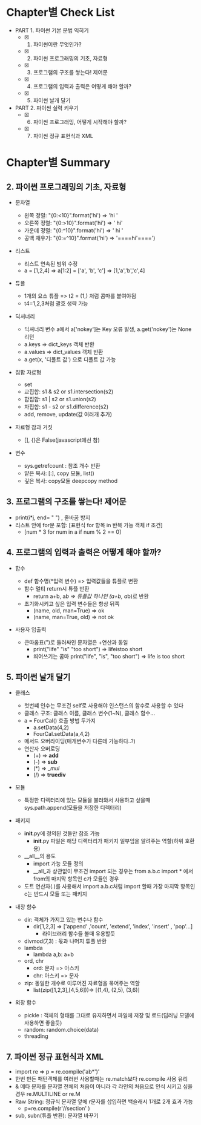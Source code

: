 
# Chapter별 Check List
- PART 1. 파이썬 기본 문법 익히기
   - [x] 1. 파이썬이란 무엇인가?
   - [x] 2. 파이썬 프로그래밍의 기초, 자료형
   - [x] 3. 프로그램의 구조를 쌓는다! 제어문
   - [x] 4. 프로그램의 입력과 출력은 어떻게 해야 할까?
   - [x] 5. 파이썬 날개 달기
- PART 2. 파이썬 실력 키우기
   - [x] 6. 파이썬 프로그래밍, 어떻게 시작해야 할까?
   - [x] 7. 파이썬 정규 표현식과 XML


# Chapter별 Summary
## 2. 파이썬 프로그래밍의 기초, 자료형
-  문자열
   - 왼쪽 정렬: "{0:<10}".format('hi') => 'hi        '
   - 오른쪽 정렬: "{0:>10}".format('hi') => '        hi'
   - 가운데 정렬: "{0:^10}".format('hi') => '    hi    '
   - 공백 채우기: "{0:=^10}".format('hi') => '====hi'====')

- 리스트 
   - 리스트 연속된 범위 수정
   - a = [1,2,4] => a[1:2] = ['a', 'b', 'c'] =>  [1,'a','b','c',4]

- 튜플
   - 1개의 요소 튜플 => t2 = (1,) 처럼 콤마를 붙여야됨
   - t4=1,2,3처럼 괄호 생략 가능

- 딕셔너리
   - 딕셔너리  변수 a에서 a['nokey']는 Key 오류 발생, a.get('nokey')는 None 리턴
   - a.keys => dict_keys 객체 반환
   - a.values => dict_values 객체 반환
   - a.get(x, '디폴트 값') 으로 디폴트 값 가능

- 집합 자료형
   - set
   - 교집합: s1 & s2 or s1.intersection(s2)
   - 합집합: s1 | s2 or s1.union(s2)
   - 차집합: s1 - s2 or s1.difference(s2)
   - add, remove, update(값 여러개 추가)

- 자료형 참과 거짓
   - [], {}은 False(javascript에선 참)

- 변수
   - sys.getrefcount : 참조 개수 반환
   - 얕은 복사: [:], copy 모듈, list()
   - 깊은 복사: copy모듈 deepcopy method


## 3. 프로그램의 구조를 쌓는다! 제어문
- print(i*j, end= " ") , 줄바꿈 방지
- 리스트 안에 for문 포함: [표현식 for 항목 in 반복 가능 객체 if 조건]
   - [num * 3 for num in a if num % 2 == 0]


## 4. 프로그램의 입력과 출력은 어떻게 해야 할까?
- 함수
   - def 함수명(*입력 변수) => 입력값들을 튜플로 변환
   - 함수 멀티 return시 튜플 반환
      - return a+b, a*b => 튜플값 하나인 (a+b, a*b)로 반환 
   - 초기화시키고 싶은 입력 변수들은 항상 뒤쪽
      - (name, old, man=True) => ok
      - (name, man=True, old) => not ok

- 사용자 입출력
   - 큰따옴표(")로 둘러싸인 문자열은 +연산과 동일
      - print("life" "is" "too short") => lifeistoo short
      - 띄어쓰기는 콤마 print("life", "is", "too short") => life is too short

## 5. 파이썬 날개 달기
- 클래스
   - 첫번쨰 인수는 무조건 self로 사용해야 인스턴스의 함수로 사용할 수 있다
   - 클래스 구조: 클래스 이름, 클래스 변수(1~N), 클래스 함수...
   - a = FourCal() 호출 방법 두가지
      - a.setData(4,2) 
      - FourCal.setData(a,4,2)
   - 메서드 오버라이딩(매개변수가 다른데 가능하다..?)
   - 연산자 오버로딩
      - (+) => __add__
      - (-) => __sub__
      - (*) => __mul_
      - (/) => __truediv__

- 모듈 
   - 특정한 디렉터리에 있는 모듈을 불러와서 사용하고 싶을때 sys.path.append(모듈을 저장한 디렉터리)

- 패키지
   - __init__.py에 정의된 것들만 참조 가능
      - __init__.py 파일은 해당 디렉터리가 패키지 일부임을 알려주는 역할(하위 호환용)
   - __all__의 용도 
      - import 가능 모듈 정의
      - __all_과 상관없이 무조건 import 되는 경우는 from a.b.c import * 에서 from의 마지막 항목인 c가 모듈인 경우
   - 도트 연산자(.)를 사용해서 import a.b.c처럼 import 할때 가장 마지막 항목인 c는 반드시 모듈 또는 패키지

- 내장 함수
   - dir: 객체가 가지고 있는 변수나 함수
      - dir[1,2,3] => ['append' ,'count',  'extend', 'index', 'insert' , 'pop'...]
         - 라이브러리 함수들 볼때 유용할듯
   - divmod(7,3) : 몫과 나머지 튜플  반환
   - lambda
      - lambda a,b: a+b
   - ord, chr
      - ord: 문자 => 아스키
      - chr: 아스키 => 문자
   - zip: 동일한 개수로 이루어진 자료형을 묶어주는 역할
      - list(zip([1,2,3],[4,5,6]))=> [(1,4), (2,5), (3,6)]

- 외장 함수
   - pickle : 객체의 형태를 그대로 유지하면서 파일에 저장 및 로드(딥러닝 모델에 사용하면 좋을듯)
   - random: random.choice(data)
   - threading

## 7. 파이썬 정규 표현식과 XML
   - import re => p = re.compile('ab*')'
   - 한번 만든 패턴객체를 여러번 사용할때는 re.match보다 re.compile 사용 유리
   - & 메타 문자를 문자열 전체의 처음이 아니라 각 라인의 처음으로 인식 시키고 싶을 경우 re.MULTILINE or re.M
   - Raw String: 정규식 문자열 앞에 r문자를 삽입하면 백슬래시 1개로 2개 효과 가능
      - p=re.compile(r'//section' )
   - sub, subn(튜플 반환): 문자열 바꾸기
